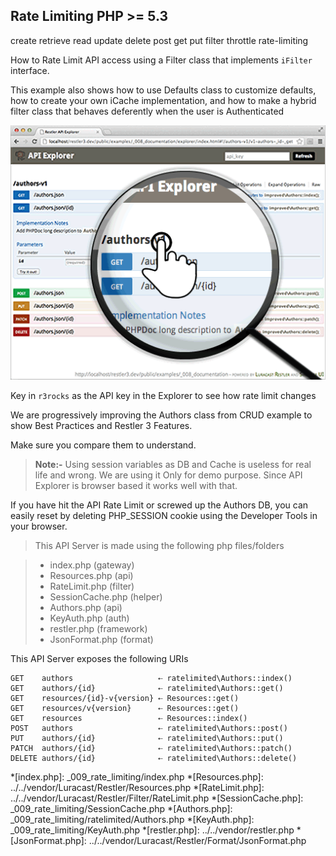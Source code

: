 Rate Limiting <requires>PHP >= 5.3</requires>
-------------

<tag>create</tag>
<tag>retrieve</tag>
<tag>read</tag>
<tag>update</tag>
<tag>delete</tag>
<tag>post</tag>
<tag>get</tag>
<tag>put</tag>
<tag>filter</tag>
<tag>throttle</tag>
<tag>rate-limiting</tag>

How to Rate Limit API access using a Filter class that implements
`iFilter` interface.

This example also shows how to use Defaults class to customize defaults, how to create your own
iCache implementation, and how to make a hybrid filter class that behaves deferently
when the user is Authenticated

[![Restler API Explorer](../resources/explorer1.png)](explorer/index.html#!/authors-v1)

Key in `r3rocks` as the API key in the Explorer to see how rate limit changes

We are progressively improving the Authors class from CRUD example 
to show Best Practices and Restler 3 Features.

Make sure you compare them to understand.

> **Note:-** Using session variables as DB and Cache is useless for real life and wrong. We are using it
Only for demo purpose. Since API Explorer is browser based it works well with that.

If you have hit the API Rate Limit or screwed up the Authors DB, you can easily reset by deleting
PHP_SESSION cookie using the Developer Tools in your browser.

> This API Server is made using the following php files/folders

> * index.php      (gateway)
> * Resources.php      (api)
> * RateLimit.php      (filter)
> * SessionCache.php      (helper)
> * Authors.php      (api)
> * KeyAuth.php      (auth)
> * restler.php      (framework)
> * JsonFormat.php      (format)

This API Server exposes the following URIs

    GET    authors                   ⇠ ratelimited\Authors::index()
    GET    authors/{id}              ⇠ ratelimited\Authors::get()
    GET    resources/{id}-v{version} ⇠ Resources::get()
    GET    resources/v{version}      ⇠ Resources::get()
    GET    resources                 ⇠ Resources::index()
    POST   authors                   ⇠ ratelimited\Authors::post()
    PUT    authors/{id}              ⇠ ratelimited\Authors::put()
    PATCH  authors/{id}              ⇠ ratelimited\Authors::patch()
    DELETE authors/{id}              ⇠ ratelimited\Authors::delete()







*[index.php]: _009_rate_limiting/index.php
*[Resources.php]: ../../vendor/Luracast/Restler/Resources.php
*[RateLimit.php]: ../../vendor/Luracast/Restler/Filter/RateLimit.php
*[SessionCache.php]: _009_rate_limiting/SessionCache.php
*[Authors.php]: _009_rate_limiting/ratelimited/Authors.php
*[KeyAuth.php]: _009_rate_limiting/KeyAuth.php
*[restler.php]: ../../vendor/restler.php
*[JsonFormat.php]: ../../vendor/Luracast/Restler/Format/JsonFormat.php

